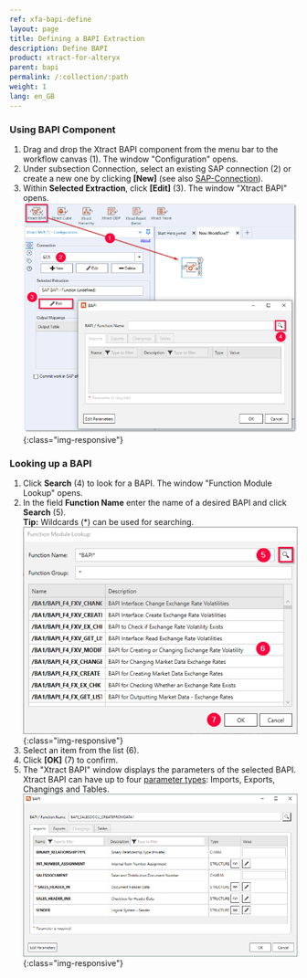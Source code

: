 ```yaml
---
ref: xfa-bapi-define
layout: page
title: Defining a BAPI Extraction
description: Define BAPI
product: xtract-for-alteryx
parent: bapi
permalink: /:collection/:path
weight: 1
lang: en_GB
---
```

### Using BAPI Component
1. Drag and drop the Xtract BAPI component from the menu bar to the workflow canvas (1). The window "Configuration" opens.
2. Under subsection Connection, select an existing SAP connection (2) or create a new one by clicking **[New]** (see also [SAP-Connection](../introduction/sap-connection)).
3. Within **Selected Extraction**, click **[Edit]** (3). The window "Xtract BAPI" opens.
![BAPI component](/img/content/xfa/Define-bapi-component.png){:class="img-responsive"}

### Looking up a BAPI
1. Click **Search** (4) to look for a BAPI. The window "Function Module Lookup" opens.
2. In the field **Function Name** enter the name of a desired BAPI and click **Search** (5). <br>
**Tip:** Wildcards (*) can be used for searching.
![Look-Up-Function-Module](/img/content/xfa/Look-Up-Function-Module.png){:class="img-responsive"}
6. Select an item from the list (6). 
4. Click **[OK]** (7) to confirm.
5. The "Xtract BAPI" window displays the parameters of the selected BAPI.<br>
Xtract BAPI can have up to four [parameter types](./parameters): Imports, Exports, Changings and Tables.
![BAPI-Parameters](/img/content/xfa/BAPI-Parameters.png){:class="img-responsive"}

